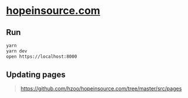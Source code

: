 # [hopeinsource.com](hopeinsource.com)

## Run

```sh
yarn
yarn dev
open https://localhost:8000
```

## Updating pages

> https://github.com/hzoo/hopeinsource.com/tree/master/src/pages

